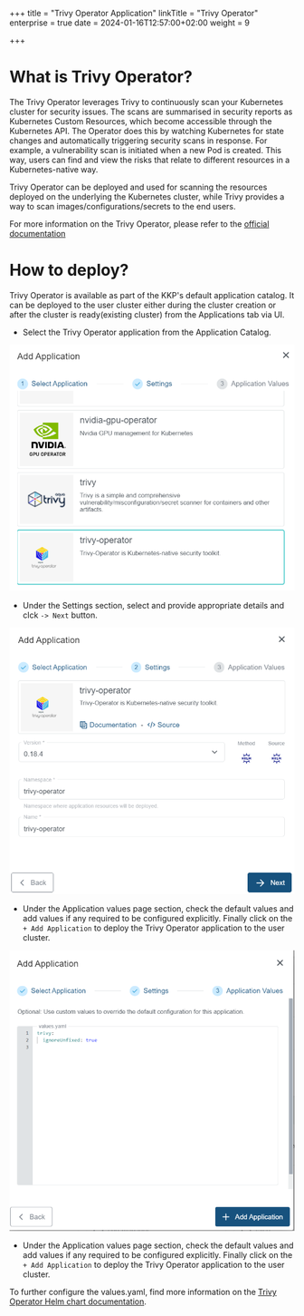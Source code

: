 +++
title = "Trivy Operator Application"
linkTitle = "Trivy Operator"
enterprise = true
date = 2024-01-16T12:57:00+02:00
weight = 9

+++

# What is Trivy Operator?

The Trivy Operator leverages Trivy to continuously scan your Kubernetes cluster for security issues. The scans are summarised in security reports as Kubernetes Custom Resources, which become accessible through the Kubernetes API. The Operator does this by watching Kubernetes for state changes and automatically triggering security scans in response. For example, a vulnerability scan is initiated when a new Pod is created. This way, users can find and view the risks that relate to different resources in a Kubernetes-native way.

Trivy Operator can be deployed and used for scanning the resources deployed on the underlying the Kubernetes cluster, while Trivy provides a way to scan images/configurations/secrets to the end users.

For more information on the Trivy Operator, please refer to the [official documentation](https://aquasecurity.github.io/trivy-operator/latest/)

# How to deploy?

Trivy Operator is available as part of the KKP's default application catalog.
It can be deployed to the user cluster either during the cluster creation or after the cluster is ready(existing cluster) from the Applications tab via UI.

* Select the Trivy Operator application from the Application Catalog.

![Select Trivy Operator Application](01-select-application-trivy-operator-app.png)

* Under the Settings section, select and provide appropriate details and clck `-> Next` button.

![Settings for Trivy Operator Application](02-settings-trivy-operator-app.png)

* Under the Application values page section, check the default values and add values if any required to be configured explicitly. Finally click on the `+ Add Application` to deploy the Trivy Operator application to the user cluster.

![Application Values for Trivy Operator Application](03-applicationvalues-trivy-operator-app.png)

* Under the Application values page section, check the default values and add values if any required to be configured explicitly. Finally click on the `+ Add Application` to deploy the Trivy Operator application to the user cluster.

To further configure the values.yaml, find more information on the [Trivy Operator Helm chart documentation](https://github.com/aquasecurity/trivy-operator/tree/main/deploy/helm).
